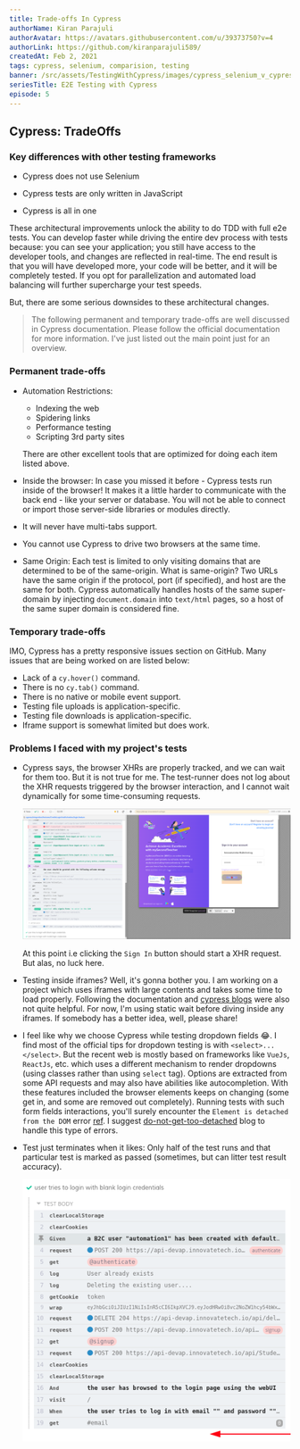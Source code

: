 ```yaml
---
title: Trade-offs In Cypress
authorName: Kiran Parajuli
authorAvatar: https://avatars.githubusercontent.com/u/39373750?v=4
authorLink: https://github.com/kiranparajuli589/
createdAt: Feb 2, 2021
tags: cypress, selenium, comparision, testing
banner: /src/assets/TestingWithCypress/images/cypress_selenium_v_cypress.png
seriesTitle: E2E Testing with Cypress
episode: 5
---
```


## Cypress: TradeOffs

### Key differences with other testing frameworks

- Cypress does not use Selenium

- Cypress tests are only written in JavaScript

- Cypress is all in one


These architectural improvements unlock the ability to do TDD with full e2e tests. You can develop faster while driving the entire dev process with tests because: you can see your application; you still have access to the developer tools, and changes are reflected in real-time. The end result is that you will have developed more, your code will be better, and it will be completely tested. If you opt for parallelization and automated load balancing will further supercharge your test speeds.

But, there are some serious downsides to these architectural changes.

> The following permanent and temporary trade-offs are well discussed in Cypress documentation. Please follow the official documentation for more information. I've just listed out the main point just for an overview.

### Permanent trade-offs

- Automation Restrictions:
    - Indexing the web
    - Spidering links
    - Performance testing
    - Scripting 3rd party sites

    There are other excellent tools that are optimized for doing each item listed above.

- Inside the browser:
    In case you missed it before - Cypress tests run inside of the browser! It makes it a little harder to communicate with the back end - like your server or database. You will not be able to connect or import those server-side libraries or modules directly.

- It will never have multi-tabs support.

- You cannot use Cypress to drive two browsers at the same time.

- Same Origin:
    Each test is limited to only visiting domains that are determined to be of the same-origin.
    What is same-origin? Two URLs have the same origin if the protocol, port (if specified), and host are the same for both. Cypress automatically handles hosts of the same super-domain by injecting `document.domain` into `text/html` pages, so a host of the same super domain is considered fine.

### Temporary trade-offs
IMO, Cypress has a pretty responsive issues section on GitHub. Many issues that are being worked on are listed below:
- Lack of a `cy.hover()` command.
- There is no `cy.tab()` command.
- There is no native or mobile event support.
- Testing file uploads is application-specific.
- Testing file downloads is application-specific.
- Iframe support is somewhat limited but does work.


### Problems I faced with my project's tests
- Cypress says, the browser XHRs are properly tracked, and we can wait for them too. But it is not true for me. The test-runner does not log about the XHR requests triggered by the browser interaction, and I cannot wait dynamically for some time-consuming requests.

    ![NoXHRRecorded][noXHRRecordedImage]

    At this point i.e clicking the `Sign In` button should start a XHR request. But alas, no luck here.

- Testing inside iframes? Well, it's gonna bother you. I am working on a project which uses iframes with large contents and takes some time to load properly. Following the documentation and [cypress blogs][workingWithIframes] were also not quite helpful. For now, I'm using static wait before diving inside any iframes. If somebody has a better idea, well, please share!

- I feel like why we choose Cypress while testing dropdown fields 😂. I find most of the official tips for dropdown testing is with `<select>...</select>`. But the recent web is mostly based on frameworks like `VueJs`, `ReactJs`, etc. which uses a different mechanism to render dropdowns (using classes rather than using `select` tag). Options are extracted from some API requests and may also have abilities like autocompletion. With these features included the browser elements keeps on changing (some get in, and some are removed out completely). Running tests with such form fields interactions, you'll surely encounter the `Element is detached from the DOM` error [ref][DetachedFromDOMErr]. I suggest [do-not-get-too-detached][doNotGetTooDetached] blog to handle this type of errors.

- Test just terminates when it likes: Only half of the test runs and that particular test is marked as passed (sometimes, but can litter test result accuracy).

    ![HalfRunPassedScenario][halfRunPassedScenario]


<!-- assets -->
[halfRunPassedScenario]: /src/assets/TestingWithCypress/images/cypress_incomplete_run_passed_scenario.png "Incomplete but passed scenario"
[noXHRRecordedImage]: /src/assets/TestingWithCypress/images/cypress_no_xhr_recorded.png "No XHR request is recorded."

<!-- links -->
[CypressTradeOffs]: https://docs.cypress.io/guides/references/trade-offs.html#Permanent-trade-offs-1 "Cypress Permanent Trade-offs"
[workingWithIframes]: https://www.cypress.io/blog/2020/02/12/working-with-iframes-in-cypress/ "Working with iframes in Cypress"
[doNotGetTooDetached]: https://www.cypress.io/blog/2020/07/22/do-not-get-too-detached/ "Do Not Get Too Detached"
[DetachedFromDOMErr]: https://docs.cypress.io/guides/references/error-messages.html#cy-failed-because-the-element-you-are-chaining-off-of-has-become-detached-or-removed-from-the-dom "Explained error message for elements that has been detached or removed from the dom."
